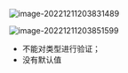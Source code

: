  

![image-20221211203831489](https://finzulpic.oss-cn-hangzhou.aliyuncs.com/image-20221211203831489.png)

 

![image-20221211203851599](https://finzulpic.oss-cn-hangzhou.aliyuncs.com/image-20221211203851599.png)

- 不能对类型进行验证；
- 没有默认值